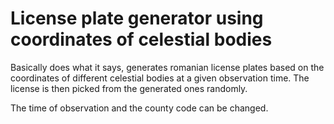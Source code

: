 # License plate generator using coordinates of celestial bodies

Basically does what it says, generates romanian license plates based on the coordinates of different celestial bodies at a given observation time. 
The license is then picked from the generated ones randomly.

The time of observation and the county code can be changed.
